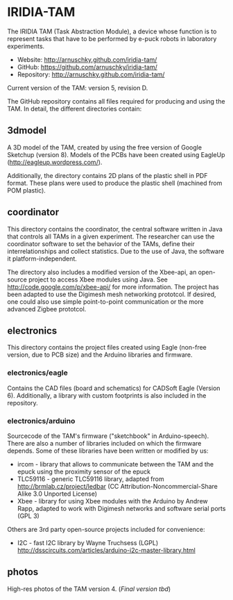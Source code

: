 IRIDIA-TAM
==========

The IRIDIA TAM (Task Abstraction Module), a device whose function is to represent tasks that have to be performed by e-puck robots in laboratory experiments.

 * Website: http://arnuschky.github.com/iridia-tam/  
 * GitHub: https://github.com/arnuschky/iridia-tam/  
 * Repository: http://arnuschky.github.com/iridia-tam/  
 
Current version of the TAM: version 5, revision D.

The GitHub repository contains all files required for producing and using the TAM. In detail, the different directories contain:


3dmodel
-------

A 3D model of the TAM, created by using the free version of Google Sketchup (version 8). Models of the PCBs have been created using EagleUp (http://eagleup.wordpress.com/).

Additionally, the directory contains 2D plans of the plastic shell in PDF format. These plans were used to produce the plastic shell (machined from POM plastic).


coordinator
----------

This directory contains the coordinator, the central software written in Java that controls all TAMs in a given experiment. The researcher can use the coordinator software to set the behavior of the TAMs, define their interrelationships and collect statistics. Due to the use of Java, the software it platform-independent.

The directory also includes a modified version of the Xbee-api, an open-source project to access Xbee modules using Java. See http://code.google.com/p/xbee-api/ for more information. The project has been adapted to use the Digimesh mesh networking prototcol. If desired, one could also use simple point-to-point communication or the more advanced Zigbee prototcol.


electronics
-----------

This directory contains the project files created using Eagle (non-free version, due to PCB size) and the Arduino libraries and firmware.

### electronics/eagle

Contains the CAD files (board and schematics) for CADSoft Eagle (Version 6). 
Additionally, a library with custom footprints is also included in the repository.

### electronics/arduino

Sourcecode of the TAM's firmware ("sketchbook" in Arduino-speech). There are also a number of libraries included on which the firmware depends. Some of these libraries have been written or modified by us:

 - ircom - library that allows to communicate between the TAM and the epuck using the proximity sensor of the epuck
 - TLC59116 - generic TLC59116 library, adapted from http://brmlab.cz/project/ledbar (CC Attribution-Noncommercial-Share Alike 3.0 Unported License)
 - Xbee - library for using Xbee modules with the Arduino by Andrew Rapp, adapted to work with Digimesh networks and software serial ports (GPL 3)

Others are 3rd party open-source projects included for convenience:

 - I2C - fast I2C library by Wayne Truchsess (LGPL) http://dsscircuits.com/articles/arduino-i2c-master-library.html


photos
------

High-res photos of the TAM version 4. (*Final version tbd*)

